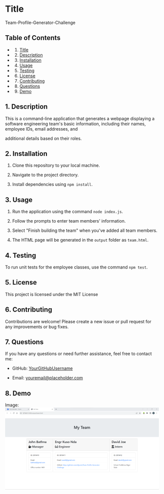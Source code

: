 # Title

Team-Profile-Generator-Challenge

## Table of Contents

- 1. [Title](#title)
- 2. [Description](#Description)
- 3. [Installation](#Installation)
- 4. [Usage](#Usage)
- 5. [Testing](#Testing)
- 6. [License](#License)
- 7. [Contributing](#Contributing)
- 8. [Questions](#Questions)
- 9. [Demo](#Demo)

## 1. <a name='Description'></a>Description

This is a command-line application that generates a webpage displaying a software engineering team's basic information, including their names, employee IDs, email addresses, and

additional details based on their roles.

## 2. <a name='Installation'></a>Installation

1. Clone this repository to your local machine.

2. Navigate to the project directory.

3. Install dependencies using `npm install`.

## 3. <a name='Usage'></a>Usage

1. Run the application using the command `node index.js`.

2. Follow the prompts to enter team members' information.

3. Select "Finish building the team" when you've added all team members.

4. The HTML page will be generated in the `output` folder as `team.html`.

## 4. <a name='Testing'></a>Testing

To run unit tests for the employee classes, use the command `npm test`.

## 5. <a name='License'></a>License

This project is licensed under the MIT License

## 6. <a name='Contributing'></a>Contributing

Contributions are welcome! Please create a new issue or pull request for any improvements or bug fixes.

## 7. <a name='Questions'></a>Questions

If you have any questions or need further assistance, feel free to contact me:

- GitHub: [YourGitHubUsername](https://github.com/ollyvent)

- Email: [youremail@placeholder.com](diloch111@gmail.com)

## 8. <a name='Demo'></a>Demo

Image: ![Alt text](<Screenshot 2023-09-29 212238.png>)



